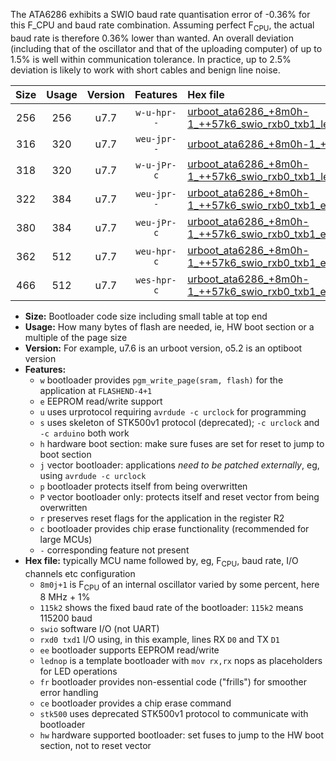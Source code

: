 The ATA6286 exhibits a SWIO baud rate quantisation error of -0.36% for this F_CPU and baud rate combination. Assuming perfect F<sub>CPU</sub>, the actual baud rate is therefore 0.36% lower than wanted. An overall deviation (including that of the oscillator and that of the uploading computer) of up to 1.5% is well within communication tolerance. In practice, up to 2.5% deviation is likely to work with short cables and benign line noise.

|Size|Usage|Version|Features|Hex file|
|:-:|:-:|:-:|:-:|:--|
|256|256|u7.7|`w-u-hpr--`|[urboot_ata6286_+8m0h-1_++57k6_swio_rxb0_txb1_lednop_hw.hex](https://raw.githubusercontent.com/stefanrueger/urboot.hex/main/mcus/ata6286/internal_oscillator/fcpu_+8m0h-1/br_++57k6/urboot_ata6286_+8m0h-1_++57k6_swio_rxb0_txb1_lednop_hw.hex)|
|316|320|u7.7|`weu-jpr--`|[urboot_ata6286_+8m0h-1_++57k6_swio_rxb0_txb1_ee.hex](https://raw.githubusercontent.com/stefanrueger/urboot.hex/main/mcus/ata6286/internal_oscillator/fcpu_+8m0h-1/br_++57k6/urboot_ata6286_+8m0h-1_++57k6_swio_rxb0_txb1_ee.hex)|
|318|320|u7.7|`w-u-jPr-c`|[urboot_ata6286_+8m0h-1_++57k6_swio_rxb0_txb1_lednop_fr_ce.hex](https://raw.githubusercontent.com/stefanrueger/urboot.hex/main/mcus/ata6286/internal_oscillator/fcpu_+8m0h-1/br_++57k6/urboot_ata6286_+8m0h-1_++57k6_swio_rxb0_txb1_lednop_fr_ce.hex)|
|322|384|u7.7|`weu-jpr--`|[urboot_ata6286_+8m0h-1_++57k6_swio_rxb0_txb1_ee_lednop.hex](https://raw.githubusercontent.com/stefanrueger/urboot.hex/main/mcus/ata6286/internal_oscillator/fcpu_+8m0h-1/br_++57k6/urboot_ata6286_+8m0h-1_++57k6_swio_rxb0_txb1_ee_lednop.hex)|
|380|384|u7.7|`weu-jPr-c`|[urboot_ata6286_+8m0h-1_++57k6_swio_rxb0_txb1_ee_lednop_fr_ce.hex](https://raw.githubusercontent.com/stefanrueger/urboot.hex/main/mcus/ata6286/internal_oscillator/fcpu_+8m0h-1/br_++57k6/urboot_ata6286_+8m0h-1_++57k6_swio_rxb0_txb1_ee_lednop_fr_ce.hex)|
|362|512|u7.7|`weu-hpr-c`|[urboot_ata6286_+8m0h-1_++57k6_swio_rxb0_txb1_ee_lednop_fr_ce_hw.hex](https://raw.githubusercontent.com/stefanrueger/urboot.hex/main/mcus/ata6286/internal_oscillator/fcpu_+8m0h-1/br_++57k6/urboot_ata6286_+8m0h-1_++57k6_swio_rxb0_txb1_ee_lednop_fr_ce_hw.hex)|
|466|512|u7.7|`wes-hpr-c`|[urboot_ata6286_+8m0h-1_++57k6_swio_rxb0_txb1_ee_lednop_fr_ce_stk500_hw.hex](https://raw.githubusercontent.com/stefanrueger/urboot.hex/main/mcus/ata6286/internal_oscillator/fcpu_+8m0h-1/br_++57k6/urboot_ata6286_+8m0h-1_++57k6_swio_rxb0_txb1_ee_lednop_fr_ce_stk500_hw.hex)|

- **Size:** Bootloader code size including small table at top end
- **Usage:** How many bytes of flash are needed, ie, HW boot section or a multiple of the page size
- **Version:** For example, u7.6 is an urboot version, o5.2 is an optiboot version
- **Features:**
  + `w` bootloader provides `pgm_write_page(sram, flash)` for the application at `FLASHEND-4+1`
  + `e` EEPROM read/write support
  + `u` uses urprotocol requiring `avrdude -c urclock` for programming
  + `s` uses skeleton of STK500v1 protocol (deprecated); `-c urclock` and `-c arduino` both work
  + `h` hardware boot section: make sure fuses are set for reset to jump to boot section
  + `j` vector bootloader: applications *need to be patched externally*, eg, using `avrdude -c urclock`
  + `p` bootloader protects itself from being overwritten
  + `P` vector bootloader only: protects itself and reset vector from being overwritten
  + `r` preserves reset flags for the application in the register R2
  + `c` bootloader provides chip erase functionality (recommended for large MCUs)
  + `-` corresponding feature not present
- **Hex file:** typically MCU name followed by, eg, F<sub>CPU</sub>, baud rate, I/O channels etc configuration
  + `8m0j+1` is F<sub>CPU</sub> of an internal oscillator varied by some percent, here 8 MHz + 1%
  + `115k2` shows the fixed baud rate of the bootloader: `115k2` means 115200 baud
  + `swio` software I/O (not UART)
  + `rxd0 txd1` I/O using, in this example, lines RX `D0` and TX `D1`
  + `ee` bootloader supports EEPROM read/write
  + `lednop` is a template bootloader with `mov rx,rx` nops as placeholders for LED operations
  + `fr` bootloader provides non-essential code ("frills") for smoother error handling
  + `ce` bootloader provides a chip erase command
  + `stk500` uses deprecated STK500v1 protocol to communicate with bootloader
  + `hw` hardware supported bootloader: set fuses to jump to the HW boot section, not to reset vector
